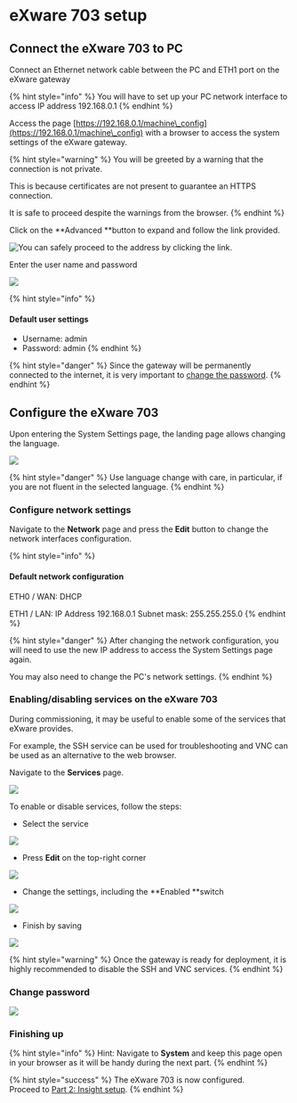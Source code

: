 # eXware 703 setup

## Connect the eXware 703 to PC

Connect an Ethernet network cable between the PC and ETH1 port on the eXware gateway&#x20;

{% hint style="info" %}
You will have to set up your PC network interface to access IP address 192.168.0.1
{% endhint %}

&#x20;Access the page [https://192.168.0.1/machine\_config](https://192.168.0.1/machine\_config) with a browser to access the system settings of the eXware gateway.

{% hint style="warning" %}
You will be greeted by a warning that the connection is not private.

This is because certificates are not present to guarantee an HTTPS connection.

It is safe to proceed despite the warnings from the browser.
{% endhint %}

Click on the **Advanced **button to expand and follow the link provided.

![You can safely proceed to the address by clicking the link.](<../../../.gitbook/assets/image (71).png>)

Enter the user name and password

![](<../../../.gitbook/assets/image (74).png>)

{% hint style="info" %}
#### Default user settings

* Username: admin
* Password: admin
{% endhint %}

{% hint style="danger" %}
Since the gateway will be permanently connected to the internet, it is very important to [change the password](exware-703-setup.md#change-password).
{% endhint %}

## Configure the eXware 703

Upon entering the System Settings page, the landing page allows changing the language.

![](<../../../.gitbook/assets/image (67).png>)

{% hint style="danger" %}
Use language change with care, in particular, if you are not fluent in the selected language.
{% endhint %}

### Configure network settings

Navigate to the **Network** page and press the **Edit** button to change the network interfaces configuration.

{% hint style="info" %}
#### Default network configuration

ETH0 / WAN: DHCP&#x20;

ETH1 / LAN: IP Address 192.168.0.1 Subnet mask: 255.255.255.0&#x20;
{% endhint %}

{% hint style="danger" %}
After changing the network configuration, you will need to use the new IP address to access the System Settings page again.

You may also need to change the PC's network settings.
{% endhint %}

### Enabling/disabling services on the eXware 703

During commissioning, it may be useful to enable some of the services that eXware provides.

For example, the SSH service can be used for troubleshooting and VNC can be used as an alternative to the web browser.

Navigate to the **Services** page.

![](<../../../.gitbook/assets/image (64).png>)

To enable or disable services, follow the steps:

* Select the service

![](<../../../.gitbook/assets/image (68).png>)

* Press **Edit** on the top-right corner

![](<../../../.gitbook/assets/image (73).png>)

* Change the settings, including the **Enabled **switch

![](<../../../.gitbook/assets/image (69).png>)

* Finish by saving&#x20;

![](<../../../.gitbook/assets/image (70).png>)

{% hint style="warning" %}
Once the gateway is ready for deployment, it is highly recommended to disable the SSH and VNC services.
{% endhint %}

### Change password

![](../../../.gitbook/assets/SeekPng.com\_construction-png\_231683.png)

### Finishing up

{% hint style="info" %}
Hint: Navigate to **System** and keep this page open in your browser as it will be handy during the next part.
{% endhint %}

{% hint style="success" %}
The eXware 703 is now configured. \
Proceed to [Part 2: Insight setup](../insight-setup/).
{% endhint %}

